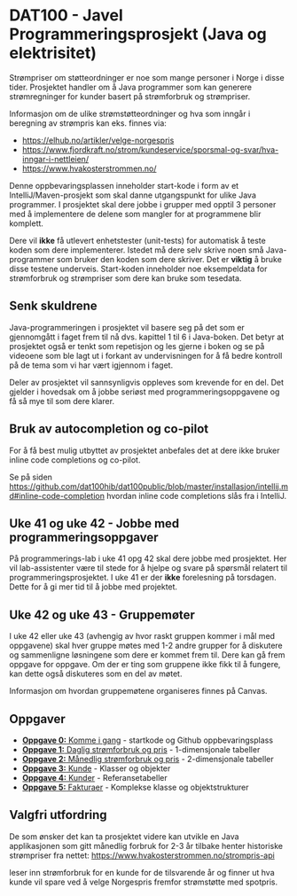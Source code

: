 # DAT100 - Javel Programmeringsprosjekt (Java og elektrisitet)

Strømpriser om støtteordninger er noe som mange personer i Norge i disse tider. Prosjektet handler om å Java programmer som kan generere strømregninger for kunder basert på strømforbruk og strømpriser. 

Informasjon om de ulike strømstøtteordninger og hva som inngår i beregning av strømpris kan eks. finnes via: 

- https://elhub.no/artikler/velge-norgespris 
- https://www.fjordkraft.no/strom/kundeservice/sporsmal-og-svar/hva-inngar-i-nettleien/
- https://www.hvakosterstrommen.no/ 

Denne oppbevaringsplassen inneholder start-kode i form av et IntelliJ/Maven-prosjekt som skal danne utgangspunkt for ulike Java programmer. I prosjektet skal dere jobbe i grupper med opptil 3 personer med å implementere de delene som mangler for at programmene blir komplett. 

Dere vil **ikke** få utlevert enhetstester (unit-tests) for automatisk å teste koden som dere implementerer. Istedet må dere selv skrive noen små Java-programmer som bruker den koden som dere skriver. Det er **viktig** å bruke disse testene underveis. Start-koden inneholder noe eksempeldata for strømforbruk og strømpriser som dere kan bruke som tesedata.

## Senk skuldrene

Java-programmeringen i prosjektet vil basere seg på det som er gjennomgått i faget frem til nå dvs. kapittel 1 til 6 i Java-boken. Det betyr at prosjektet også er tenkt som repetisjon og les gjerne i boken og se på videoene som ble lagt ut i forkant av undervisningen for å få bedre kontroll på de tema som vi har vært igjennom i faget. 

Deler av prosjektet vil sannsynligvis oppleves som krevende for en del. Det gjelder i hovedsak om å jobbe seriøst med programmeringsoppgavene og få så mye til som dere klarer.

## Bruk av autocompletion og co-pilot

For å få best mulig utbyttet av prosjektet anbefales det at dere ikke bruker inline code completions og co-pilot. 

Se på siden https://github.com/dat100hib/dat100public/blob/master/installasjon/intellij.md#inline-code-completion hvordan inline code completions slås fra i IntelliJ.

## Uke 41 og uke 42 - Jobbe med programmeringsoppgaver

På programmerings-lab i uke 41 opg 42 skal dere jobbe med prosjektet. Her vil lab-assistenter være til stede for å hjelpe og svare på spørsmål relatert til programmeringsprosjektet. I uke 41 er der **ikke** forelesning på torsdagen. Dette for å gi mer tid til å jobbe med projektet.

## Uke 42 og uke 43 - Gruppemøter

I uke 42 eller uke 43 (avhengig av hvor raskt gruppen kommer i mål med oppgavene) skal hver gruppe møtes med 1-2 andre grupper for å diskutere og sammenligne løsningene som dere er kommet frem til. Dere kan gå frem oppgave for oppgave. Om der er ting som gruppene ikke fikk til å fungere, kan dette også diskuteres som en del av møtet.

Informasjon om hvordan gruppemøtene organiseres finnes på Canvas.

## Oppgaver

- [**Oppgave 0:** Komme i gang](docs/oppgave0.md) - startkode og Github oppbevaringsplass
- [**Oppgave 1:** Daglig strømforbruk og pris](docs/oppgave1.md) - 1-dimensjonale tabeller
- [**Oppgave 2:** Månedlig strømforbruk og pris](docs/oppgave2.md) - 2-dimensjonale tabeller
- [**Oppgave 3:** Kunde](docs/oppgave3.md) - Klasser og objekter
- [**Oppgave 4:** Kunder](docs/oppgave4.md) - Referansetabeller
- [**Oppgave 5:** Fakturaer](docs/oppgave5.md) - Komplekse klasse og objektstrukturer

## Valgfri utfordring

De som ønsker det kan ta prosjektet videre kan utvikle en Java applikasjonen som gitt månedlig forbruk for 2-3 år tilbake henter historiske strømpriser fra nettet: https://www.hvakosterstrommen.no/strompris-api

leser inn strømforbruk for en kunde for de tilsvarende år og finner ut hva kunde vil spare ved å velge Norgespris fremfor strømstøtte med spotpris.








